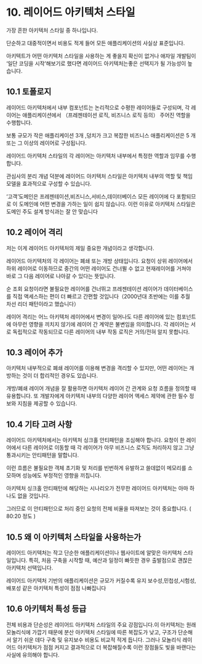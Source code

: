 # 10. 레이어드 아키텍처 스타일

가장 흔한 아키텍처 스타일 중 하나입니다.

단순하고 대중적이면서 비용도 적게 들어 모든 애플리케이션의 사실상 표준입니다.

아키텍트가 어떤 아키텍처 스타일을 사용하는 게 좋을지 확신이 없거나 애자일 개발팀이 ‘일단 코딩을 시작’해보기로 했다면 레이어드 아키텍처는좋은 선택지가 될 가능성이 높습니다.

## **10.1** 토폴로지

레이어드 아키텍처에서 내부 컴포넌트는 논리적으로 수평한 레이어들로 구성되며, 각 레이어는 애플리케이션에서 （프레젠테이션 로직, 비즈니스 로직 등의） 주어진 역할을 수행합니다.

보통 규모가 작은 애플리케이션 3개 ,덩치가 크고 복잡한 비즈니스 애플리케이션은 5 개 또는 그 이상의 레이어로 구성됩니다.

레이어드 아키텍처 스타일의 각 레이어는 아키텍처 내부에서 특정한 역할과 임무를 수행합니다.

관심사의 분리 개념 덕분에 레이어드 아키텍처 스타일은 아키텍처 내부의 역할 및 책임 모델을 효과적으로 구성할 수 있습니다.

‘고객’도메인은 프레젠테이션,비즈니스,서비스,데이터베이스 모든 레이어에 다 포함되므로 이 도메인에 어떤 변경을 가하는 일이 쉽지 않습니다. 이런 이유로 아키텍처 스타일은 도메인 주도 설계 방식과는 잘 안 맞습니다

## **10.2** 레이어 격리

저는 이게 레이어드 아키텍처의 제일 중요한 개념이라고 생각합니다.

레이어드 아키텍처의 각 레이어는 폐쇄 또는 개방 상태입니다. 요청이 상위 레이어에서 하위 레이어로 이동하므로 중간의 어떤 레이어도 건너뛸 수 없고 현재레이어를 거쳐야 바로 그 다음 레이어로 나아갈 수 있다는 뜻입니다.

순 조회 요청이라면 불필요한 레이어를 건너뛰고 프레젠테이션 레이어가 데이터베이스를 직접 액세스하는 편이 더 빠르고 간편할 것입니다（2000년대 초반에는 이를 추월 차선 리더 패턴이라고 했습니다）

레이어 격리는 어느 아키텍처 레이어에서 변경이 일어나도 다른 레이어에 있는 컴포넌트에 아무런 영향을 끼치지 않기에 레이어 간 계약은 불변임을 의미합니다.
각 레이어는 서로 독립적으로 작동되므로 다른 레이어의 내부 작동 로직은 거의/전혀 알지 못합니다.

## **10.3** 레이어 추가

아키텍처 내부적으로 폐쇄 레이어를 이용해 변경을 격리할 수 있지만, 어떤 레이어는 개방하는 것이 더 합리적인 경우도 있습니다.

개방/폐쇄 레이어 개념을 잘 활용하면 아키텍처 레이어 간 관계와 요청 흐름을 정의할 때 유용합니다. 또 개발자에게 아키텍처 내부의 다양한 레이어 액세스 제약에 관한 필수 정보와 지침을 제공할 수 있습니다.

## **10.4** 기타 고려 사항

레이어드 아키텍처에서는 아키텍처 싱크홀 안티패턴을 조심해야 합니다. 요청이 한 레이어에서 다른 레이어로 이동할 때 각 레이어가 아무 비즈니스 로직도 처리하지 않고 그냥 통과시키는 안티패턴을 말합니다.

이런 흐름은 불필요한 객체 초기화 및 처리를 빈번하게 유발하고 쓸데없이 메모리를 소모하며 성능에도 부정적인 영향을 끼칩니다.

아키텍처 싱크홀 안티패턴에 해당하는 시나리오가 전무한 레이어드 아키텍처는 아마 하나도 없을 것입니다.

그러므로 이 안티패턴으로 처리 중인 요청의 전체 비율을 따져보는 것이 중요합니다. ( 80:20 정도 )

## **10.5** 왜 이 아키텍처 스타일을 사용하는가

레이어드 아키텍처는 작고 단순한 애플리케이션이나 웹사이트에 알맞은 아키텍처 스타일입니다. 특히, 처음 구축을 시작할 때, 예산과 일정이 빠듯한 경우 출발점으로 괜찮은 아키텍처 선택입니다. 

레이어드 아키텍처 기반의 애플리케이션은 규모가 커질수록 유지 보수성,민첩성,시험성,배포성 같은 아키텍처 특성이 점점 나빠집니다

## **10.6** 아키텍처 특성 등급

전체 비용과 단순성은 레이어드 아키텍처 스타일의 주요 강점입니다.이 아키텍처는 원래 모놀리식에 가깝기 때문에 분산 아키텍처 스타일에 따른 복잡도가 낮고, 구조가 단순해서 알기 쉬운 데다 구축 및 유지보수 비용도 비교적 적게 듭니다.
그러나 모놀리식 레이어드 아키텍처가 점점 커지고 결과적으로 더 복잡해질수록 이런 장점들도 빛을 바랜다는 사실에 유의해야 합니다.
